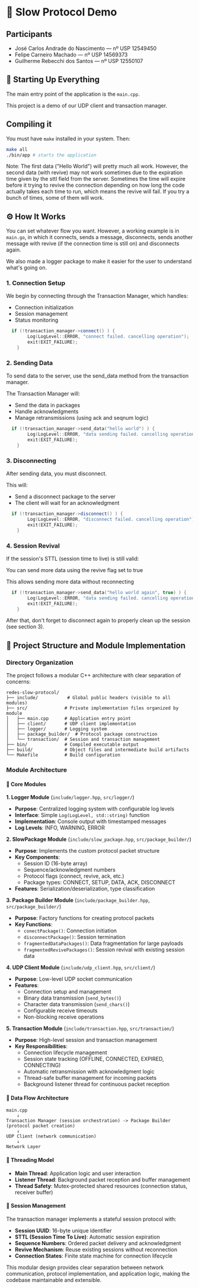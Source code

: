 # 🐢 Slow Protocol Demo

## Participants

- José Carlos Andrade do Nascimento — nº USP 12549450
- Felipe Carneiro Machado — nº USP 14569373
- Guilherme Rebecchi dos Santos — nº USP 12550107

## 🚀 Starting Up Everything

The main entry point of the application is the `main.cpp`.

This project is a demo of our UDP client and transaction manager.

## Compiling it

You must have `make` installed in your system. Then:

```bash
make all
./bin/app # starts the application
```

Note: The first data ("Hello World") will pretty much all work. However, the second data (with revive) may not work sometimes due to the expiration time given by the sttl field from the server. Sometimes the time will expire before it trying to revive the connection depending on how long the code actually takes each time to run, which means the revive will fail. If you try a bunch of times, some of them will work.

## ⚙️ How It Works

You can set whatever flow you want. However, a working example is in `main.go`, in which it connects, sends a message, disconnects, sends another message with revive (if the connection time is still on) and disconnects again.

We also made a logger package to make it easier for the user to understand what's going on.

### 1. Connection Setup

We begin by connecting through the Transaction Manager, which handles:

- Connection initialization
- Session management
- Status monitoring

```cpp
  if (!transaction_manager->connect() ) {
        Log(LogLevel::ERROR, "connect failed. cancelling operation");
        exit(EXIT_FAILURE);
    }
```

### 2. Sending Data

To send data to the server, use the send_data method from the transaction manager.

The Transaction Manager will:

- Send the data in packages
- Handle acknowledgments
- Manage retransmissions (using ack and seqnum logic)

```cpp
  if (!transaction_manager->send_data("hello world") ) {
        Log(LogLevel::ERROR, "data sending failed. cancelling operation");
        exit(EXIT_FAILURE);
    }
```

### 3. Disconnecting

After sending data, you must disconnect.

This will:

- Send a disconnect package to the server
- The client will wait for an acknowledgment

```cpp
  if (!transaction_manager->disconnect() ) {
        Log(LogLevel::ERROR, "disconnect failed. cancelling operation");
        exit(EXIT_FAILURE);
    }
```

### 4. Session Revival

If the session's STTL (session time to live) is still valid:

You can send more data using the revive flag set to true

This allows sending more data without reconnecting

```cpp
  if (!transaction_manager->send_data("hello world again", true) ) {
        Log(LogLevel::ERROR, "data sending failed. cancelling operation");
        exit(EXIT_FAILURE);
    }
```

After that, don't forget to disconnect again to properly clean up the session (see section 3).

## 📁 Project Structure and Module Implementation

### Directory Organization

The project follows a modular C++ architecture with clear separation of concerns:

```text
redes-slow-protocol/
├── include/           # Global public headers (visible to all modules)
├── src/              # Private implementation files organized by module
│   ├── main.cpp      # Application entry point
│   ├── client/       # UDP client implementation
│   ├── logger/       # Logging system
│   ├── package_builder/  # Protocol package construction
│   └── transaction/  # Session and transaction management
├── bin/              # Compiled executable output
├── build/            # Object files and intermediate build artifacts
└── Makefile          # Build configuration
```

### Module Architecture

#### 🔄 **Core Modules**

**1. Logger Module** (`include/logger.hpp`, `src/logger/`)

- **Purpose**: Centralized logging system with configurable log levels
- **Interface**: Simple `Log(LogLevel, std::string)` function
- **Implementation**: Console output with timestamped messages
- **Log Levels**: INFO, WARNING, ERROR

**2. SlowPackage Module** (`include/slow_package.hpp`, `src/package_builder/`)

- **Purpose**: Implements the custom protocol packet structure
- **Key Components**:
  - Session ID (16-byte array)
  - Sequence/acknowledgment numbers
  - Protocol flags (connect, revive, ack, etc.)
  - Package types: CONNECT, SETUP, DATA, ACK, DISCONNECT
- **Features**: Serialization/deserialization, type classification

**3. Package Builder Module** (`include/package_builder.hpp`, `src/package_builder/`)

- **Purpose**: Factory functions for creating protocol packets
- **Key Functions**:
  - `conectPackage()`: Connection initiation
  - `disconnectPackage()`: Session termination
  - `fragmentedDataPackages()`: Data fragmentation for large payloads
  - `fragmentedRevivePackages()`: Session revival with existing session data

**4. UDP Client Module** (`include/udp_client.hpp`, `src/client/`)

- **Purpose**: Low-level UDP socket communication
- **Features**:
  - Connection setup and management
  - Binary data transmission (`send_bytes()`)
  - Character data transmission (`send_chars()`)
  - Configurable receive timeouts
  - Non-blocking receive operations

**5. Transaction Module** (`include/transaction.hpp`, `src/transaction/`)

- **Purpose**: High-level session and transaction management
- **Key Responsibilities**:
  - Connection lifecycle management
  - Session state tracking (OFFLINE, CONNECTED, EXPIRED, CONNECTING)
  - Automatic retransmission with acknowledgment logic
  - Thread-safe buffer management for incoming packets
  - Background listener thread for continuous packet reception

#### 🔄 **Data Flow Architecture**

```text
main.cpp
    ↓ 
Transaction Manager (session orchestration) -> Package Builder (protocol packet creation)
    ↓
UDP Client (network communication)
    ↓
Network Layer
```

#### 🧵 **Threading Model**

- **Main Thread**: Application logic and user interaction
- **Listener Thread**: Background packet reception and buffer management
- **Thread Safety**: Mutex-protected shared resources (connection status, receiver buffer)

#### 🔐 **Session Management**

The transaction manager implements a stateful session protocol with:

- **Session UUID**: 16-byte unique identifier
- **STTL (Session Time To Live)**: Automatic session expiration
- **Sequence Numbers**: Ordered packet delivery and acknowledgment
- **Revive Mechanism**: Reuse existing sessions without reconnection
- **Connection States**: Finite state machine for connection lifecycle

This modular design provides clear separation between network communication, protocol implementation, and application logic, making the codebase maintainable and extensible.
